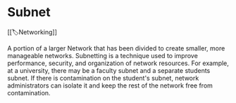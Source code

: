 
# Subnet

[[🏷️Networking]]

A portion of a larger Network that has been divided to create smaller, more manageable networks. Subnetting is a technique used to improve performance, security, and organization of network resources. For example, at a university, there may be a faculty subnet and a separate students subnet. If there is contamination on the student's subnet, network administrators can isolate it and keep the rest of the network free from contamination.